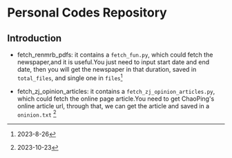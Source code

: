 # Personal Codes Repository

## Introduction

- fetch_renmrb_pdfs: it contains  a `fetch_fun.py`, which could fetch the newspaper,and it is useful.You just need to input start date and end date, then you will get the newspaper in that duration, saved in `total_files`, and single one in `files`[^1]

- fetch_zj_opinion_articles: it contains  a `fetch_zj_opinion_articles.py`, which could fetch the online page article.You need to get ChaoPing's online article url, through that, we can get the article and saved in a `oninion.txt` [^2]


[^1]: 2023-8-26

[^2]: 2023-10-23
